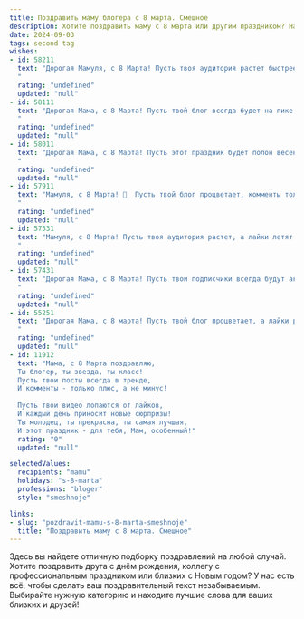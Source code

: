 ```yaml
---
title: Поздравить маму блогера с 8 марта. Смешное
description: Хотите поздравить маму с 8 марта или другим праздником? Наш ИИ создаст незабываемое поздравление, а вы обязательно выделитесь среди других.  
date: 2024-09-03
tags: second tag
wishes:
- id: 58211
  text: "Дорогая Мамуля, с 8 Марта! Пусть твоя аудитория растет быстрее, чем количество лайков на моих постах (не дай бог!), и каждый пост приносит тебе миллионы просмотров! А я, как твой самый преданный подписчик, всегда буду комментировать и ставить сердечки. 😉
  "
  rating: "undefined"
  updated: "null"
- id: 58111
  text: "Дорогая Мама, с 8 Марта! Пусть твой блог всегда будет на пике популярности, а лайки сыплются, как весенний дождь! 🤗  Желаю тебе море вдохновения, позитива и чтобы подписчики не переставали удивляться твоим креативным идеям! 🎉
  "
  rating: "undefined"
  updated: "null"
- id: 58011
  text: "Дорогая Мама, с 8 Марта! Пусть этот праздник будет полон весенних улыбок, лайков под твоими постами и, конечно же, вдохновения на новые, остроумные блогерские идеи! 😉🎉
  "
  rating: "undefined"
  updated: "null"
- id: 57911
  text: "Мамуля, с 8 Марта! 💖  Пусть твой блог процветает, комменты только позитивные, а лайки сыпятся как снег в январе! 🎉  🎊
  "
  rating: "undefined"
  updated: "null"
- id: 57531
  text: "Мамуля, с 8 Марта! Пусть твоя аудитория растет, а лайки летят как снежные комья в январе! 🥳🎉  Надеюсь, у тебя уже есть готовый контент на тему \"Как отпраздновать 8 марта без лишних трат\"? 😉💖
  "
  rating: "undefined"
  updated: "null"
- id: 57431
  text: "Дорогая Мама, с 8 Марта! Пусть твои подписчики всегда будут активными, лайки сыплются как из рога изобилия, а комментарии - только добрые и позитивные! 🎉🥂
  "
  rating: "undefined"
  updated: "null"
- id: 55251
  text: "Дорогая Мама, с 8 марта! Пусть твой блог процветает, а лайки растут как на дрожжах! И пусть твой контент всегда будет таким же крутым, как ты сама! 😉
  "
  rating: "undefined"
  updated: "null"
- id: 11912
  text: "Мама, с 8 Марта поздравляю,
  Ты блогер, ты звезда, ты класс!
  Пусть твои посты всегда в тренде,
  И комменты - только плюс, а не минус!
  
  Пусть твои видео лопаются от лайков,
  И каждый день приносит новые сюрпризы!
  Ты молодец, ты прекрасна, ты самая лучшая,
  И этот праздник - для тебя, Мам, особенный!"
  rating: "0"
  updated: "null"

selectedValues:
  recipients: "mamu"
  holidays: "s-8-marta"
  professions: "bloger"
  style: "smeshnoje"

links:
- slug: "pozdravit-mamu-s-8-marta-smeshnoje"
  title: "Поздравить маму с 8 марта. Смешное"
---
```


Здесь вы найдете отличную подборку поздравлений на любой случай. 
Хотите поздравить друга с днём рождения, коллегу с профессиональным праздником или близких с Новым годом? У нас есть всё, чтобы сделать ваш поздравительный текст незабываемым. Выбирайте нужную категорию и находите лучшие слова для ваших близких и друзей!

